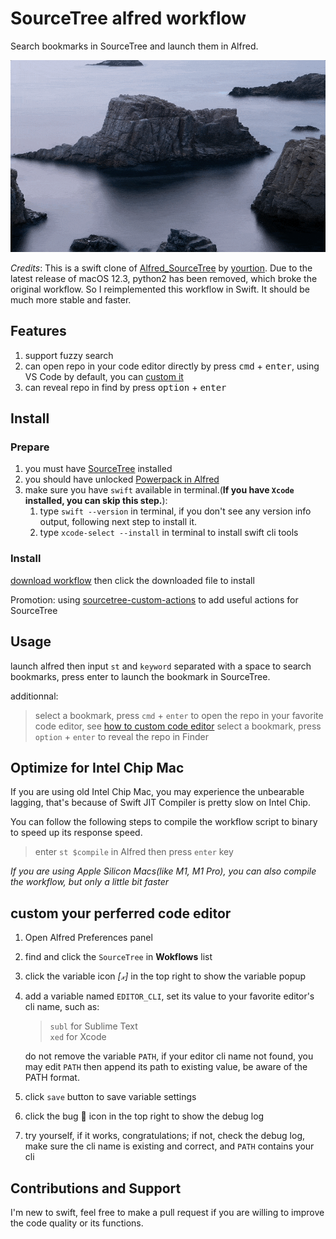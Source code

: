 # SourceTree alfred workflow
Search bookmarks in SourceTree and launch them in Alfred.

![usage demo](assets/usage-demo.gif)

*Credits*: This is a swift clone of [Alfred_SourceTree](https://github.com/yourtion/Alfred_SourceTree) by [yourtion](https://github.com/yourtion). Due to the latest release of macOS 12.3, python2 has been removed, which broke the original workflow. So I reimplemented this workflow in Swift. It should be much more stable and faster.

## Features
1. support fuzzy search
2. can open repo in your code editor directly by press <kbd>cmd</kbd> + <kbd>enter</kbd>, using VS Code by default, you can [custom it](#specify-your-perferred-code-editor)
3. can reveal repo in find by press <kbd>option</kbd> + <kbd>enter</kbd>


## Install
### Prepare
1. you must have [SourceTree](https://www.sourcetreeapp.com/) installed
2. you should have unlocked [Powerpack in Alfred](https://www.alfredapp.com/powerpack/)
3. make sure you have `swift` available in terminal.(**If you have `Xcode` installed, you can skip this step.**):
   1. type `swift --version` in terminal, if you don't see any version info output, following next step to install it.
   2. type `xcode-select --install` in terminal to install swift cli tools


### Install

[download workflow](https://github.com/oe/sourcetree-alfred-workflow/raw/main/SourceTree.alfredworkflow) then click the downloaded file to install

Promotion: using [sourcetree-custom-actions](https://github.com/oe/sourcetree-custom-actions) to add useful actions for SourceTree

## Usage

launch alfred then input `st` and `keyword` separated with a space to search bookmarks, press enter to launch the bookmark in SourceTree.

additionnal:
> select a bookmark,  press `cmd` + `enter` to open the repo in your favorite code editor, see [how to custom code editor](#custom-your-perferred-code-editor)
> select a bookmark,  press `option` + `enter` to reveal the repo in Finder


## Optimize for Intel Chip Mac
If you are using old Intel Chip Mac, you may experience the unbearable lagging, that's because of Swift JIT Compiler is pretty slow on Intel Chip.

You can follow the following steps to compile the workflow script to binary to speed up its response speed.

> enter `st $compile` in Alfred then press `enter` key

*If you are using Apple Silicon Macs(like M1, M1 Pro), you can also compile the workflow, but only a little bit faster*


## custom your perferred code editor
1. Open Alfred Preferences panel
2. find and click the `SourceTree` in **Wokflows** list
3. click the variable icon *[𝓍]* in the top right to show the variable popup
4. add a variable named `EDITOR_CLI`, set its value to your favorite editor's cli name, such as:
	> `subl` for Sublime Text  
	> `xed` for Xcode  
   
   do not remove the variable `PATH`, if your editor cli name not
	found, you may edit `PATH` then append its path to existing
	value, be aware of the PATH format.  
   
5. click `save` button to save variable settings
6. click the bug 🐞 icon in the top right to show the debug log
7. try yourself, if it works, congratulations; if not, check the debug log, make sure the cli name is existing and correct, and `PATH` contains your cli

## Contributions and Support
I'm new to swift, feel free to make a pull request if you are willing to improve the code quality or its functions.
